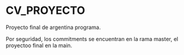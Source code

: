 # CV_PROYECTO
Proyecto final de argentina programa.

Por seguridad, los commitments se encuentran en la rama master, el proyectoo final en la main.
